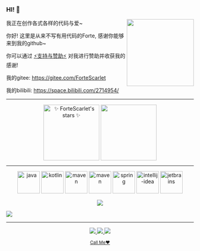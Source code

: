 

### HI! 👋


  

<div>


<img align="right" src="https://s1.ax1x.com/2020/09/10/wYQC6K.md.png" alet="公众号" height="180" />

  我正在创作各式各样的代码与爱~

  你好! 这里是从来不写有用代码的Forte, 感谢你能够来到我的github~

  你可以通过 [⚡支持与赞助⚡](https://www.yuque.com/simpler-robot/simpler-robot-doc/bk6t43) 对我进行赞助并收获我的感谢! 
  
  我的gitee: https://gitee.com/ForteScarlet 

  我的bilibili: https://space.bilibili.com/2714954/

</div>
 
    
  

<hr />


<div align="center">
    <img align="center" src="https://github-readme-stats.vercel.app/api?username=ForteScarlet&show_icons=true&theme=Gradient&bg_color=FE0000,FFAFAF,F6FD9F" alt="✨ ForteScarlet's stars ✨" height="150em"  />
  <img align="center" src="https://github-readme-stats.vercel.app/api/top-langs/?username=ForteScarlet&layout=compact&bg_color=FE0000,F6FD9F,FFAFAF" height="150em" />
  
</div>

<hr />

<!--
<img src="https://github-readme-stats.vercel.app/api?username=ForteScarlet&show_icons=true&theme=Gradient" align="right" alt="✨ ForteScarlet's stars ✨" />
-->
<p align="center">
  
<a hrf="https://www.java.com/">
   <img src="https://github.com/get-icon/geticon/raw/master/icons/java.svg" alt="java" width="60" height="60" />
</a>
  
    
<a hrf="https://kotlinlang.org/">
   <img src="https://github.com/get-icon/geticon/raw/master/icons/kotlin.svg" alt="kotlin" width="60" height="60" />
</a>
  
    
 <a hrf="https://maven.apache.org/">
   <img src="https://github.com/get-icon/geticon/raw/master/icons/maven.svg" alt="maven" width="60" height="60" />
 </a>
  
 <a hrf="https://gradle.org/">
   <img src="https://github.com/get-icon/geticon/raw/master/icons/gradle.svg" alt="maven" width="60" height="60" />
 </a>
  
<a hrf="https://spring.io/">
   <img src="https://github.com/get-icon/geticon/raw/master/icons/spring.svg" alt="spring" width="60" height="60" />
</a>

<a hrf="https://www.jetbrains.com/?from=simpler-robot">
   <img src="https://github.com/get-icon/geticon/raw/master/icons/intellij-idea.svg" alt="intellij-idea" width="60" height="60" />
</a>
    
<a hrf="https://www.jetbrains.com/?from=simpler-robot">
   <img src="https://github.com/get-icon/geticon/raw/master/icons/jetbrains.svg" alt="jetbrains" width="60" height="60" />
</a>
  
</p>

<p align="center"><a href="https://github.com/ForteScarlet">
    <img
      src="https://github-profile-trophy.vercel.app/?username=ForteScarlet&theme=onedark&no-frame=true&row=1&&margin-w=20&no-bg=true"
    />
  </a></p>

<img align="center" src="https://activity-graph.herokuapp.com/graph?username=ForteScarlet&theme=react-dark" />

<hr />

<div align="center">
  <p>
  <a href="https://gitee.com/ForteScarlet">
    <img src="https://img.shields.io/badge/ForteSarlet-C71D23?style=for-the-badge&logo=gitee" />
  </a>
  
   <a href="https://github.com/ForteScarlet">
    <img src="https://img.shields.io/badge/ForteSarlet-181717?style=for-the-badge&logo=github" />
  </a>
     
   <a href="https://space.bilibili.com/2714954">
    <img src="https://img.shields.io/badge/ForteSarlet-FFFFFF?style=for-the-badge&logo=Bilibili" />
  </a>
  </p>
  <p><small><a href="mailto:ForteScarlet@163.com">Call Me♥</a></small></p>
  
  <p></p>
  
</div>
 
   
<!--
**ForteScarlet/ForteScarlet** is a ✨ _special_ ✨ repository because its `README.md` (this file) appears on your GitHub profile.

Here are some ideas to get you started:

- 🔭 I’m currently working on ...
- 🌱 I’m currently learning ...
- 👯 I’m looking to collaborate on ...
- 🤔 I’m looking for help with ...
- 💬 Ask me about ...
- 📫 How to reach me: ...
- 😄 Pronouns: ...
- ⚡ Fun fact: ...
-->


